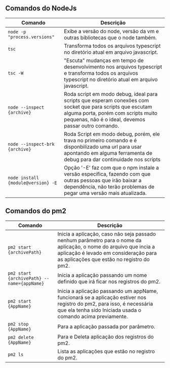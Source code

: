 ## Comandos do NodeJs

| Comando | Descrição |
| --------| -----------|
| `node -p "process.versions"` | Exibe a versão do node, versão da vm e outras bibliotecas que o node também. |
| `tsc` | Transforma todos os arquivos typescript no diretório atual em  arquivo javascript. |
| `tsc -W` |"Escuta" mudanças em tempo de desenvolvimento  nos arquivos typescript e  transforma todos os arquivos typescript no diretório atual em  arquivo javascript. |
| `node --inspect {archive}` | Roda script em modo debug, ideal para scripts que esperam conexões com socket que para scripts que escutam alguma porta, porém com scripts muito pequenas, não é o ideal, devemos passar outro comando.
| `node --inspect-brk {archive}` | Roda Script em modo debug, porém, ele trava no primeiro comando e é disponbilizado uma url para usar apontando em alguma ferramenta de debug para dar continuidade nos scripts
| `node install {module@version} -E` | Opção '-E' faz com que o npm instale a versão específica, fazendo com que outras pessoas que irão baixar a dependência, não terão problemas de pegar uma versão mais atualizada.

## Comandos do pm2

| Comando | Descrição |
| --------| -----------|
| `pm2 start {archivePath}` | Inicia a aplicação, caso não seja passado nenhum parâmetro para o nome da aplicação, o nome do arquivo que incia a aplicação é levado em consideração para as aplicações que estão no registro do pm2. |
| `pm2 start {archivePath} --name={appName}` | Inicia a aplicação passando um nome definido que irá ficar nos registros do pm2. |
| `pm2 start {AppName}` | Inicia a aplicação passando um appName, funcionará se a aplicação estiver nos registro do pm2, para isso, é necessária que ela tenha sido Iniciada usada o comando acima previamente. |
| `pm2 stop {AppName}` |  Para a aplicação passada por parâmetro. |
| `pm2 delete {AppName}` | Para e Deleta aplicação dos registros do pm2. |
| `pm2 ls` | Lista as aplicações que estão no registro do pm2. |

